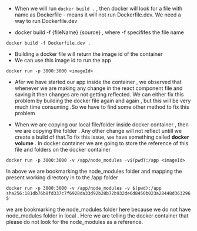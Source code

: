 - When we will run ```docker build .``` , then docker will look for a file with name as Dockerfile - means it will not run Dockerfile.dev. We need a way to
run Dockerfile.dev

- docker build -f {fileName} {source} , where -f specififes the file name

``` docker build -f Dockerfile.dev . ```
  
  - Building a docker file will return the image id of the container 
  -  We can use this image id to run the app

  ``` docker run -p 3000:3000 <imageId> ```

- Afer we have started our app inside the container , we observed that whenever we are making any change in the react component file and saving it then changes are not getting reflected. We can either fix this problem by building the docker file again and again , but this will be very much time consuming .So we have to find some other method to fix this problem

- When we are copying our local file/folder inside docker container , then we are copying the folder . Any other change will not reflect untill we create a build of that.To fix this issue, we have something called <b>docker volume</b> . In docker container we are going to store the reference of this file and folders on the docker container

```docker run -p 3000:3000 -v /app/node_modules -v$(pwd):/app <imageId> ```

In above we are bookmarking the node_modules folder and mapping the present working directory in to the /app folder

```docker run -p 3000:3000 -v /app/node_modules -v $(pwd):/app  sha256:181db76b8fd337c7f6928da33d92b28b72b932de6d8450b023a28448d3632965```

we are bookmarking the node_modules folder here because we do not have node_modules folder in local . Here we are telling the docker container that please do not look for the node_modules as a reference.